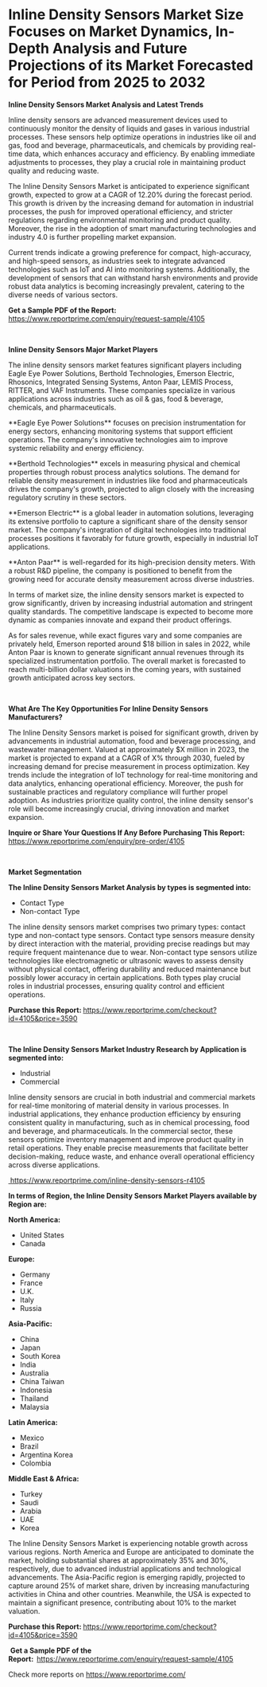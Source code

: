 <p><h1>Inline Density Sensors Market Size Focuses on Market Dynamics, In-Depth Analysis and Future Projections of its Market Forecasted for Period from 2025 to 2032</h1></p><p><strong>Inline Density Sensors Market Analysis and Latest Trends</strong></p>
<p><p>Inline density sensors are advanced measurement devices used to continuously monitor the density of liquids and gases in various industrial processes. These sensors help optimize operations in industries like oil and gas, food and beverage, pharmaceuticals, and chemicals by providing real-time data, which enhances accuracy and efficiency. By enabling immediate adjustments to processes, they play a crucial role in maintaining product quality and reducing waste.</p><p>The Inline Density Sensors Market is anticipated to experience significant growth, expected to grow at a CAGR of 12.20% during the forecast period. This growth is driven by the increasing demand for automation in industrial processes, the push for improved operational efficiency, and stricter regulations regarding environmental monitoring and product quality. Moreover, the rise in the adoption of smart manufacturing technologies and industry 4.0 is further propelling market expansion. </p><p>Current trends indicate a growing preference for compact, high-accuracy, and high-speed sensors, as industries seek to integrate advanced technologies such as IoT and AI into monitoring systems. Additionally, the development of sensors that can withstand harsh environments and provide robust data analytics is becoming increasingly prevalent, catering to the diverse needs of various sectors.</p></p>
<p><strong>Get a Sample PDF of the Report:&nbsp;</strong> <a href="https://www.reportprime.com/enquiry/request-sample/4105?utm_campaign=3174&utm_medium=2&utm_source=Github&utm_content=ia&utm_term=18032025&utm_id=inline-density-sensors">https://www.reportprime.com/enquiry/request-sample/4105</a></p>
<p>&nbsp;</p>
<p><strong>Inline Density Sensors Major Market Players</strong></p>
<p><p>The inline density sensors market features significant players including Eagle Eye Power Solutions, Berthold Technologies, Emerson Electric, Rhosonics, Integrated Sensing Systems, Anton Paar, LEMIS Process, RITTER, and VAF Instruments. These companies specialize in various applications across industries such as oil & gas, food & beverage, chemicals, and pharmaceuticals.</p><p>**Eagle Eye Power Solutions** focuses on precision instrumentation for energy sectors, enhancing monitoring systems that support efficient operations. The company's innovative technologies aim to improve systemic reliability and energy efficiency.</p><p>**Berthold Technologies** excels in measuring physical and chemical properties through robust process analytics solutions. The demand for reliable density measurement in industries like food and pharmaceuticals drives the company's growth, projected to align closely with the increasing regulatory scrutiny in these sectors.</p><p>**Emerson Electric** is a global leader in automation solutions, leveraging its extensive portfolio to capture a significant share of the density sensor market. The company's integration of digital technologies into traditional processes positions it favorably for future growth, especially in industrial IoT applications.</p><p>**Anton Paar** is well-regarded for its high-precision density meters. With a robust R&D pipeline, the company is positioned to benefit from the growing need for accurate density measurement across diverse industries.</p><p>In terms of market size, the inline density sensors market is expected to grow significantly, driven by increasing industrial automation and stringent quality standards. The competitive landscape is expected to become more dynamic as companies innovate and expand their product offerings.</p><p>As for sales revenue, while exact figures vary and some companies are privately held, Emerson reported around $18 billion in sales in 2022, while Anton Paar is known to generate significant annual revenues through its specialized instrumentation portfolio. The overall market is forecasted to reach multi-billion dollar valuations in the coming years, with sustained growth anticipated across key sectors.</p></p>
<p>&nbsp;</p>
<p><strong>What Are The Key Opportunities For Inline Density Sensors Manufacturers?</strong></p>
<p><p>The Inline Density Sensors market is poised for significant growth, driven by advancements in industrial automation, food and beverage processing, and wastewater management. Valued at approximately $X million in 2023, the market is projected to expand at a CAGR of X% through 2030, fueled by increasing demand for precise measurement in process optimization. Key trends include the integration of IoT technology for real-time monitoring and data analytics, enhancing operational efficiency. Moreover, the push for sustainable practices and regulatory compliance will further propel adoption. As industries prioritize quality control, the inline density sensor's role will become increasingly crucial, driving innovation and market expansion.</p></p>
<p><strong>Inquire or Share Your Questions If Any Before Purchasing This Report:</strong> <a href="https://www.reportprime.com/enquiry/pre-order/4105?utm_campaign=3174&utm_medium=2&utm_source=Github&utm_content=ia&utm_term=18032025&utm_id=inline-density-sensors">https://www.reportprime.com/enquiry/pre-order/4105</a></p>
<p>&nbsp;</p>
<p><strong>Market Segmentation</strong></p>
<p><strong>The Inline Density Sensors Market Analysis by types is segmented into:</strong></p>
<p><ul><li>Contact Type</li><li>Non-contact Type</li></ul></p>
<p><p>The inline density sensors market comprises two primary types: contact type and non-contact type sensors. Contact type sensors measure density by direct interaction with the material, providing precise readings but may require frequent maintenance due to wear. Non-contact type sensors utilize technologies like electromagnetic or ultrasonic waves to assess density without physical contact, offering durability and reduced maintenance but possibly lower accuracy in certain applications. Both types play crucial roles in industrial processes, ensuring quality control and efficient operations.</p></p>
<p><strong>Purchase this Report:&nbsp;</strong><a href="https://www.reportprime.com/checkout?id=4105&price=3590&utm_campaign=3174&utm_medium=2&utm_source=Github&utm_content=ia&utm_term=18032025&utm_id=inline-density-sensors">https://www.reportprime.com/checkout?id=4105&price=3590</a></p>
<p>&nbsp;</p>
<p><strong>The Inline Density Sensors Market Industry Research by Application is segmented into:</strong></p>
<p><ul><li>Industrial</li><li>Commercial</li></ul></p>
<p><p>Inline density sensors are crucial in both industrial and commercial markets for real-time monitoring of material density in various processes. In industrial applications, they enhance production efficiency by ensuring consistent quality in manufacturing, such as in chemical processing, food and beverage, and pharmaceuticals. In the commercial sector, these sensors optimize inventory management and improve product quality in retail operations. They enable precise measurements that facilitate better decision-making, reduce waste, and enhance overall operational efficiency across diverse applications.</p></p>
<p><a href="https://www.reportprime.com/inline-density-sensors-r4105?utm_campaign=3174&utm_medium=2&utm_source=Github&utm_content=ia&utm_term=18032025&utm_id=inline-density-sensors">&nbsp;https://www.reportprime.com/inline-density-sensors-r4105</a></p>
<p><strong>In terms of Region, the Inline Density Sensors Market Players available by Region are:</strong></p>
<p>
    <p> <strong> North America: </strong>
        <ul>
            <li>United States</li>
            <li>Canada</li>
        </ul>
        </p> 
    <p> <strong> Europe: </strong>
        <ul>
            <li>Germany</li>
            <li>France</li>
            <li>U.K.</li>
            <li>Italy</li>
            <li>Russia</li>
        </ul>
        </p> 
    <p> <strong> Asia-Pacific: </strong>
        <ul>
            <li>China</li>
            <li>Japan</li>
            <li>South Korea</li>
            <li>India</li>
            <li>Australia</li>
            <li>China Taiwan</li>
            <li>Indonesia</li>
            <li>Thailand</li>
            <li>Malaysia</li>
        </ul>
        </p> 
    <p> <strong> Latin America: </strong>
        <ul>
            <li>Mexico</li>
            <li>Brazil</li>
            <li>Argentina Korea</li>
            <li>Colombia</li>
        </ul>
        </p> 
    <p> <strong> Middle East & Africa: </strong>
        <ul>
            <li>Turkey</li>
            <li>Saudi</li>
            <li>Arabia</li>
            <li>UAE</li>
            <li>Korea</li>
        </ul>
    </p>
    </p>
<p><p>The Inline Density Sensors Market is experiencing notable growth across various regions. North America and Europe are anticipated to dominate the market, holding substantial shares at approximately 35% and 30%, respectively, due to advanced industrial applications and technological advancements. The Asia-Pacific region is emerging rapidly, projected to capture around 25% of market share, driven by increasing manufacturing activities in China and other countries. Meanwhile, the USA is expected to maintain a significant presence, contributing about 10% to the market valuation.</p></p>
<p><strong>Purchase this Report: </strong><a href="https://www.reportprime.com/checkout?id=4105&price=3590&utm_campaign=3174&utm_medium=2&utm_source=Github&utm_content=ia&utm_term=18032025&utm_id=inline-density-sensors">https://www.reportprime.com/checkout?id=4105&price=3590</a></p>
<p>&nbsp;<strong>Get a Sample PDF of the Report:&nbsp;&nbsp;</strong><a href="https://www.reportprime.com/enquiry/request-sample/4105?utm_campaign=3174&utm_medium=2&utm_source=Github&utm_content=ia&utm_term=18032025&utm_id=inline-density-sensors">https://www.reportprime.com/enquiry/request-sample/4105</a></p>
<p><strong></strong></p>
<p>Check more reports on <a href="https://www.reportprime.com/?utm_campaign=3174&utm_medium=2&utm_source=Github&utm_content=ia&utm_term=18032025&utm_id=inline-density-sensors">https://www.reportprime.com/</a></p>